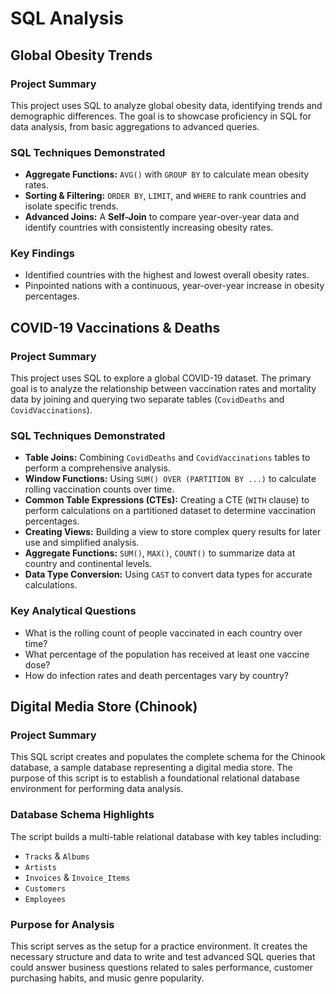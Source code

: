 # SQL Analysis 

## Global Obesity Trends 

### Project Summary
This project uses SQL to analyze global obesity data, identifying trends and demographic differences. The goal is to showcase proficiency in SQL for data analysis, from basic aggregations to advanced queries.
### SQL Techniques Demonstrated
*   **Aggregate Functions:** `AVG()` with `GROUP BY` to calculate mean obesity rates.
*   **Sorting & Filtering:** `ORDER BY`, `LIMIT`, and `WHERE` to rank countries and isolate specific trends.
*   **Advanced Joins:** A **Self-Join** to compare year-over-year data and identify countries with consistently increasing obesity rates.

### Key Findings
*   Identified countries with the highest and lowest overall obesity rates.
*   Pinpointed nations with a continuous, year-over-year increase in obesity percentages.

## COVID-19 Vaccinations & Deaths

### Project Summary
This project uses SQL to explore a global COVID-19 dataset. The primary goal is to analyze the relationship between vaccination rates and mortality data by joining and querying two separate tables (`CovidDeaths` and `CovidVaccinations`).
### SQL Techniques Demonstrated
*   **Table Joins:** Combining `CovidDeaths` and `CovidVaccinations` tables to perform a comprehensive analysis.
*   **Window Functions:** Using `SUM() OVER (PARTITION BY ...)` to calculate rolling vaccination counts over time.
*   **Common Table Expressions (CTEs):** Creating a CTE (`WITH` clause) to perform calculations on a partitioned dataset to determine vaccination percentages.
*   **Creating Views:** Building a view to store complex query results for later use and simplified analysis.
*   **Aggregate Functions:** `SUM()`, `MAX()`, `COUNT()` to summarize data at country and continental levels.
*   **Data Type Conversion:** Using `CAST` to convert data types for accurate calculations.

### Key Analytical Questions
*   What is the rolling count of people vaccinated in each country over time?
*   What percentage of the population has received at least one vaccine dose?
*   How do infection rates and death percentages vary by country?

## Digital Media Store (Chinook)

### Project Summary
This SQL script creates and populates the complete schema for the Chinook database, a sample database representing a digital media store. The purpose of this script is to establish a foundational relational database environment for performing data analysis.

### Database Schema Highlights
The script builds a multi-table relational database with key tables including:
*   `Tracks` & `Albums`
*   `Artists`
*   `Invoices` & `Invoice_Items`
*   `Customers`
*   `Employees`
### Purpose for Analysis
This script serves as the setup for a practice environment. It creates the necessary structure and data to write and test advanced SQL queries that could answer business questions related to sales performance, customer purchasing habits, and music genre popularity.
  
